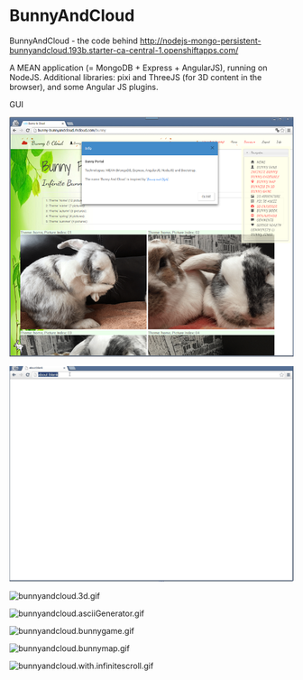 # BunnyAndCloud
BunnyAndCloud - the code behind http://nodejs-mongo-persistent-bunnyandcloud.193b.starter-ca-central-1.openshiftapps.com/

A MEAN application (= MongoDB + Express + AngularJS), running on NodeJS.
Additional libraries: pixi and ThreeJS (for 3D content in the browser), and some Angular JS plugins.

GUI

![BunnyAndCloud 1](https://raw.githubusercontent.com/privet56/BunnyAndCloud/master/BunnyAndCloud.png)

![bunnyandcloud.2d.adventure.gif](https://raw.githubusercontent.com/privet56/BunnyAndCloud/master/public/assets/img/bunnyandcloud.2d.adventure.gif)

![bunnyandcloud.3d.gif](https://github.com/privet56/BunnyAndCloud/blob/master/public/assets/img/bunnyandcloud.3d.gif)

![bunnyandcloud.asciiGenerator.gif](https://github.com/privet56/BunnyAndCloud/blob/master/public/assets/img/bunnyandcloud.asciiGenerator.gif)

![bunnyandcloud.bunnygame.gif](https://github.com/privet56/BunnyAndCloud/blob/master/public/assets/img/bunnyandcloud.bunnygame.gif?raw=true)

![bunnyandcloud.bunnymap.gif](https://github.com/privet56/BunnyAndCloud/blob/master/public/assets/img/bunnyandcloud.bunnymap.gif?raw=true)

![bunnyandcloud.with.infinitescroll.gif](https://github.com/privet56/BunnyAndCloud/blob/master/public/assets/img/bunnyandcloud.with.infinitescroll.gif?raw=true)
